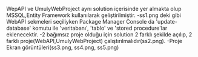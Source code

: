 WepAPI ve UmulyWebProject aynı solution içerisinde yer almakta olup MSSQL,Entity Framework kullanılarak geliştirilmiştir.
-ss1.png deki gibi WebAPI sekmeleri seçiliyken Package Manager Console da 'update-database' komutu ile  'veritabanı', 'tablo' ve 'stored procedure'lar eklenecektir.
-2 bağımsız proje olduğu için solution 2 farklı şekilde açılıp, 2 farklı proje(WebAPI,UmulyWebProject) çalıştırılmalıdır(ss2.png).
-Proje Ekran görüntüleri(ss3.png, ss4.png, ss5.png)

